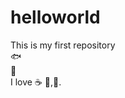 # helloworld
This is my first repository<br>
:fish:<br>
:banana:<br>
I love :coffee: :pizza:,:dancer:.
